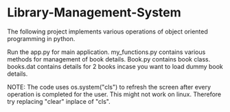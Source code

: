 # Library-Management-System
The following project implements various operations of object oriented programming in python.

Run the app.py for main application.
my_functions.py contains various methods for management of book details.
Book.py contains book class.
books.dat contains details for 2 books incase you want to load dummy book details.

NOTE: The code uses os.system("cls") to refresh the screen after every operation is completed for the user. This might not work on linux.
      Therefore try replacing "clear" inplace of "cls".
